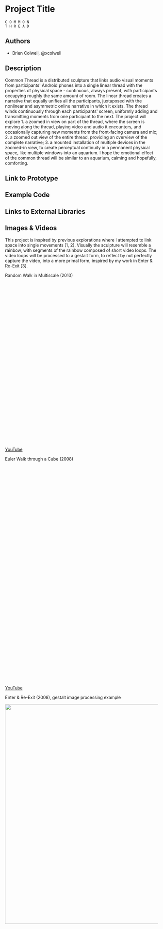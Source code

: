 # Project Title
```
C O M M	O N
T H R E	A D
```

## Authors
- Brien Colwell, @xcolwell

## Description

Common Thread is a distributed sculpture that links audio visual moments from participants' Android phones into a single linear thread with the properties of physical space - continuous, always present, with participants occupying roughly the same amount of room. The linear thread creates a narrative that equally unifies all the participants, juxtaposed with the nonlinear and asymmetric online narrative in which it exists. The thread winds continuously through each participants' screen, uniformly adding and transmitting moments from one participant to the next. The project will explore 1. a zoomed in view on part of the thread, where the screen is moving along the thread, playing video and audio it encounters, and occasionally capturing new moments from the front-facing camera and mic; 2. a zoomed out view of the entire thread, providing an overview of the complete narrative; 3. a mounted installation of multiple devices in the zoomed-in view, to create perceptual continuity in a permanent physical space, like multiple windows into an aquarium. I hope the emotional effect of the common thread will be similar to an aquarium, calming and hopefully, comforting.

## Link to Prototype

## Example Code

## Links to External Libraries

## Images & Videos

This project is inspired by previous explorations where I attempted to link space into single movements [1, 2]. Visually the sculpture will resemble a rainbow, with segments of the rainbow composed of short video loops. The video loops will be processed to a gestalt form, to reflect by not perfectly capture the video, into a more primal form, inspired by my work in Enter & Re-Exit [3].


Random Walk in Multiscale (2010)

<object width="960" height="540"><param name="movie" value="https://www.youtube.com/v/A8An3xz1QiU?version=3&amp;hl=en_US"></param><param name="allowFullScreen" value="true"></param><param name="allowscriptaccess" value="always"></param><embed src="https://www.youtube.com/v/A8An3xz1QiU?version=3&amp;hl=en_US" type="application/x-shockwave-flash" width="960" height="540" allowscriptaccess="always" allowfullscreen="true"></embed></object>
[YouTube](https://www.youtube.com/embed/A8An3xz1QiU)

Euler Walk through a Cube (2008)

<object width="960" height="720"><param name="movie" value="https://www.youtube.com/v/1qs33VxkRjE?hl=en_US&amp;version=3"></param><param name="allowFullScreen" value="true"></param><param name="allowscriptaccess" value="always"></param><embed src="https://www.youtube.com/v/1qs33VxkRjE?hl=en_US&amp;version=3" type="application/x-shockwave-flash" width="960" height="720" allowscriptaccess="always" allowfullscreen="true"></embed></object>
[YouTube](https://www.youtube.com/embed/1qs33VxkRjE)

Enter & Re-Exit (2008), gestalt image processing example

<img src="http://lodes.nu/ere_gestalt.png" width="960" height="720">


